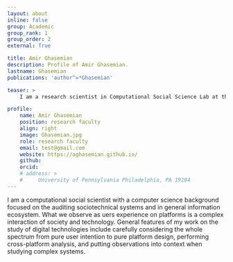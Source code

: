 ```yaml
---
layout: about
inline: false
group: Academic
group_rank: 1
group_order: 2
external: True

title: Amir Ghasemian
description: Profile of Amir Ghasemian.
lastname: Ghasemian
publications: 'author^=*Ghasemian'

teaser: >
    I am a research scientist in Computational Social Science Lab at the University of Pennsylvania.

profile:
    name: Amir Ghasemian
    position: research faculty   
    align: right
    image: Ghasemian.jpg
    role: research faculty
    email: test@gmail.com
    website: https://aghasemian.github.io/
    github: 
    orcid: 
    # address: >
    #     University of Pennsylvania Philadelphia, PA 19104
---
```


I am a computational social scientist with a computer science background focused on the auditing sociotechnical systems and in general information ecosystem. What we observe as uers experience on platforms is a complex interaction of society and technology. General features of my work on the study of digital technologies include carefully considering the whole spectrum from pure user intention to pure platform design, performing cross-platform analysis, and putting observations into context when studying complex systems.